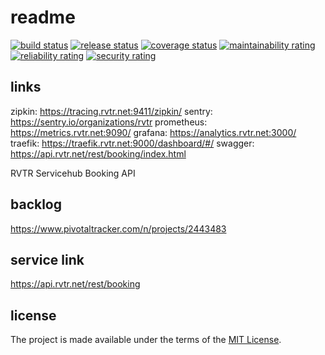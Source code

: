 # readme

[![build status](https://github.com/RVTR/rvtr-svc-booking/workflows/build/badge.svg)](https://github.com/RVTR/rvtr-svc-booking/actions?query=workflow%3Abuild)
[![release status](https://github.com/RVTR/rvtr-svc-booking/workflows/release/badge.svg)](https://github.com/RVTR/rvtr-svc-booking/actions?query=workflow%3Arelease)
[![coverage status](https://sonarcloud.io/api/project_badges/measure?project=rvtr_api_booking&metric=coverage)](https://sonarcloud.io/dashboard?id=rvtr_api_booking)
[![maintainability rating](https://sonarcloud.io/api/project_badges/measure?project=rvtr_api_booking&metric=sqale_rating)](https://sonarcloud.io/dashboard?id=rvtr_api_booking)
[![reliability rating](https://sonarcloud.io/api/project_badges/measure?project=rvtr_api_booking&metric=reliability_rating)](https://sonarcloud.io/dashboard?id=rvtr_api_booking)
[![security rating](https://sonarcloud.io/api/project_badges/measure?project=rvtr_api_booking&metric=security_rating)](https://sonarcloud.io/dashboard?id=rvtr_api_booking)

## links

zipkin: https://tracing.rvtr.net:9411/zipkin/
sentry: https://sentry.io/organizations/rvtr
prometheus: https://metrics.rvtr.net:9090/
grafana: https://analytics.rvtr.net:3000/
traefik: https://traefik.rvtr.net:9000/dashboard/#/
swagger: https://api.rvtr.net/rest/booking/index.html

RVTR Servicehub Booking API

## backlog

<https://www.pivotaltracker.com/n/projects/2443483>

## service link

<https://api.rvtr.net/rest/booking>

## license

The project is made available under the terms of the [MIT License][license_mit].

[license_mit]: https://github.com/rvtr/rvtr-svc-booking/blob/main/LICENSE 'mit license'
